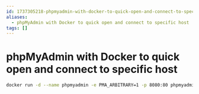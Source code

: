 ```yaml
---
id: 1737305218-phpmyadmin-with-docker-to-quick-open-and-connect-to-specific-host
aliases:
  - phpMyAdmin with Docker to quick open and connect to specific host
tags: []
---
```


# phpMyAdmin with Docker to quick open and connect to specific host

```bash
docker run -d --name phpmyadmin -e PMA_ARBITRARY=1 -p 8080:80 phpmyadmin:latest
```
